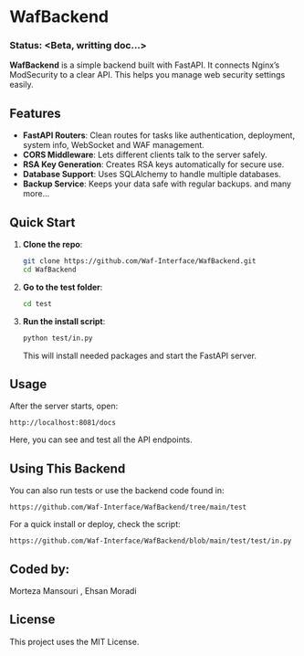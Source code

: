 # WafBackend
### Status: <Beta, writting doc...>

**WafBackend** is a simple backend built with FastAPI. It connects Nginx’s ModSecurity to a clear API. This helps you manage web security settings easily.

## Features

- **FastAPI Routers**: Clean routes for tasks like authentication, deployment, system info, WebSocket and WAF management.
- **CORS Middleware**: Lets different clients talk to the server safely.
- **RSA Key Generation**: Creates RSA keys automatically for secure use.
- **Database Support**: Uses SQLAlchemy to handle multiple databases.
- **Backup Service**: Keeps your data safe with regular backups.
and many more...

## Quick Start

1. **Clone the repo**:
   ```bash
   git clone https://github.com/Waf-Interface/WafBackend.git
   cd WafBackend
   ```

2. **Go to the test folder**:
   ```bash
   cd test
   ```

3. **Run the install script**:
   ```bash
   python test/in.py
   ```
   This will install needed packages and start the FastAPI server.

## Usage

After the server starts, open:

```
http://localhost:8081/docs
```

Here, you can see and test all the API endpoints.

## Using This Backend

You can also run tests or use the backend code found in:

```
https://github.com/Waf-Interface/WafBackend/tree/main/test
```

For a quick install or deploy, check the script:

```
https://github.com/Waf-Interface/WafBackend/blob/main/test/test/in.py
```

## Coded by:
Morteza Mansouri , Ehsan Moradi
## License
This project uses the MIT License.
